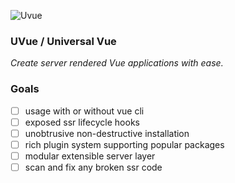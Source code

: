 ![Uvue](https://i.imgur.com/2SjDZOi.png)

### UVue / Universal Vue

*Create server rendered Vue applications with ease.*

### Goals

- [ ] usage with or without vue cli
- [ ] exposed ssr lifecycle hooks
- [ ] unobtrusive non-destructive installation
- [ ] rich plugin system supporting popular packages
- [ ] modular extensible server layer
- [ ] scan and fix any broken ssr code